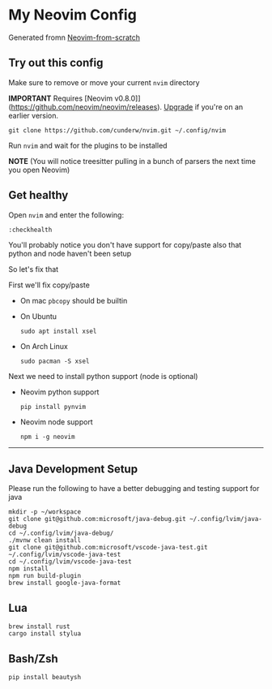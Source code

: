 # My Neovim Config
Generated fromn [Neovim-from-scratch](https://github.com/LunarVim/Neovim-from-scratch)

## Try out this config

Make sure to remove or move your current `nvim` directory

**IMPORTANT** Requires [Neovim v0.8.0]](https://github.com/neovim/neovim/releases).  [Upgrade](#upgrade-to-latest-release) if you're on an earlier version. 
```
git clone https://github.com/cunderw/nvim.git ~/.config/nvim
```

Run `nvim` and wait for the plugins to be installed 

**NOTE** (You will notice treesitter pulling in a bunch of parsers the next time you open Neovim) 

## Get healthy

Open `nvim` and enter the following:

```
:checkhealth
```

You'll probably notice you don't have support for copy/paste also that python and node haven't been setup

So let's fix that

First we'll fix copy/paste

- On mac `pbcopy` should be builtin

- On Ubuntu

  ```
  sudo apt install xsel
  ```

- On Arch Linux

  ```
  sudo pacman -S xsel
  ```

Next we need to install python support (node is optional)

- Neovim python support

  ```
  pip install pynvim
  ```

- Neovim node support

  ```
  npm i -g neovim
  ```
---

## Java Development Setup

Please run the following to have a better debugging and testing support for java

```shell
mkdir -p ~/workspace
git clone git@github.com:microsoft/java-debug.git ~/.config/lvim/java-debug
cd ~/.config/lvim/java-debug/
./mvnw clean install
git clone git@github.com:microsoft/vscode-java-test.git ~/.config/lvim/vscode-java-test
cd ~/.config/lvim/vscode-java-test
npm install
npm run build-plugin
brew install google-java-format
```

## Lua

```shell
brew install rust
cargo install stylua
```

## Bash/Zsh 

```shell
pip install beautysh
```
